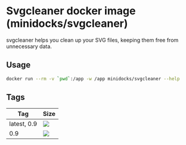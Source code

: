 Svgcleaner docker image (minidocks/svgcleaner)
==============================================

svgcleaner helps you clean up your SVG files, keeping them free from unnecessary data.

Usage
-----

``` bash
docker run --rm -v `pwd`:/app -w /app minidocks/svgcleaner --help
```

Tags
----

 Tag         | Size
 ---         | ----
 latest, 0.9 | [![](https://images.microbadger.com/badges/image/minidocks/svgcleaner.svg)](https://microbadger.com/images/minidocks/svgcleaner)
 0.9         | [![](https://images.microbadger.com/badges/image/minidocks/svgcleaner:0.9.svg)](https://microbadger.com/images/minidocks/svgcleaner:0.9)
